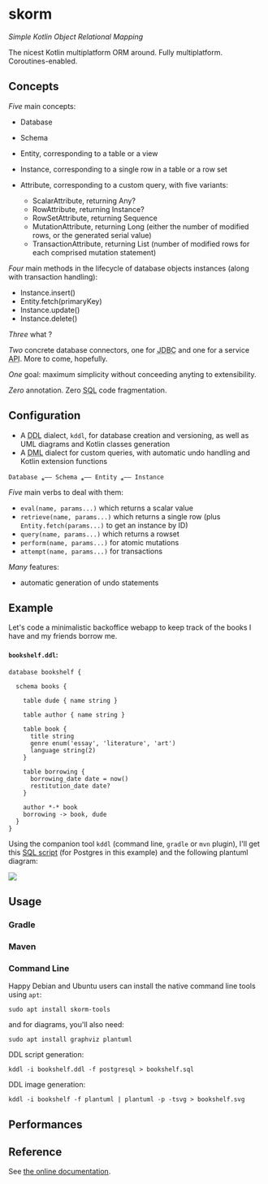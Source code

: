 # skorm

*Simple Kotlin Object Relational Mapping*

The nicest Kotlin multiplatform ORM around. Fully multiplatform. Coroutines-enabled.

## Concepts

*Five* main concepts:

+ Database
+ Schema
+ Entity, corresponding to a table or a view
+ Instance, corresponding to a single row in a table or a row set
+ Attribute, corresponding to a custom query, with five variants:
 
     + ScalarAttribute, returning Any?
     + RowAttribute, returning Instance?
     + RowSetAttribute, returning Sequence<Instance>
     + MutationAttribute, returning Long (either the number of modified rows, or the generated serial value)
     + TransactionAttribute, returning List<Long> (number of modified rows for each comprised mutation statement)

*Four* main methods in the lifecycle of database objects instances (along with transaction handling):

+ Instance.insert()
+ Entity.fetch(primaryKey)
+ Instance.update()
+ Instance.delete()

*Three* what ?

*Two* concrete database connectors, one for <abbr title="Java DataBase Connectivity">JDBC</abbr> and one for a service <abbr title="Application Programmable Interface">API</abbr>. More to come, hopefully.

*One* goal: maximum simplicity without conceeding anyting to extensibility.

*Zero* annotation. Zero <abbr title="Set Query Language">SQL</abbr> code fragmentation.

## Configuration

+ A <abbr title="Data definition Language">DDL</abbr> dialect, `kddl`, for database creation and versioning, as well as UML diagrams and Kotlin classes generation
+ A <abbr title="Data definition Language">DML</abbr> dialect for custom queries, with automatic undo handling and Kotlin extension functions

```
Database ⁎—— Schema ⁎—— Entity ⁎—— Instance
```

*Five* main verbs to deal with them:

+ `eval(name, params...)` which returns a scalar value
+ `retrieve(name, params...)` which returns a single row (plus `Entity.fetch(params...)` to get an instance by ID)
+ `query(name, params...)` which returns a rowset
+ `perform(name, params...)` for atomic mutations
+ `attempt(name, params...)` for transactions

*Many* features:
+ automatic generation of undo statements

## Example

Let's code a minimalistic backoffice webapp to keep track of the books I have and my friends borrow me.

#### **`bookshelf.ddl`:**
```
database bookshelf {

  schema books {
  
    table dude { name string }

    table author { name string }

    table book {
      title string
      genre enum('essay', 'literature', 'art')
      language string(2)
    }
    
    table borrowing {
      borrowing_date date = now()
      restitution_date date?
    }
    
    author *-* book
    borrowing -> book, dude
  }
}
```

Using the companion tool `kddl` (command line, `gradle` or `mvn` plugin), I'll get this <a href="#">SQL script</a> (for Postgres in this example) and the following plantuml diagram:

<img src="#"/>

## Usage

### Gradle

### Maven

### Command Line

Happy Debian and Ubuntu users can install the native command line tools using `apt`:

`sudo apt install skorm-tools`

and for diagrams, you'll also need:

`sudo apt install graphviz plantuml`

DDL script generation:

`kddl -i bookshelf.ddl -f postgresql > bookshelf.sql`

DDL image generation:

`kddl -i bookshelf -f plantuml | plantuml -p -tsvg > bookshelf.svg`

## Performances


## Reference

See [the online documentation](https://skorm.republicate.com).

